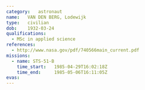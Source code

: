 ```yaml
---
category:	astronaut
name:	VAN DEN BERG, Lodewijk
type:	civilian
dob:	1932-03-24
qualifications:
  - MSc in applied science
references:
  - http://www.nasa.gov/pdf/740566main_current.pdf
missions:
  - name: STS-51-B
    time_start:   1985-04-29T16:02:18Z
    time_end:     1985-05-06T16:11:05Z
evas:
---
```

